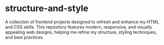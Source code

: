 # structure-and-style
A collection of frontend projects designed to refresh and enhance my HTML and CSS skills. This repository features modern, responsive, and visually appealing web designs, helping me refine my structure, styling techniques, and best practices.
